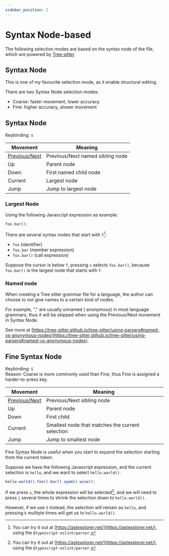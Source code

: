 ```yaml
---
sidebar_position: 2
---
```


# Syntax Node-based

The following selection modes are based on the syntax node of the file, which are
powered by [Tree-sitter](https://github.com/tree-sitter).

## Syntax Node

This is one of my favourite selection mode, as it enable structural editing.

There are two Syntax Node selection modes:

- Coarse: faster movement, lower accuracy
- Fine: higher accuracy, slower movement

## Syntax Node

Keybinding: `s`

| Movement                                        | Meaning                          |
| ----------------------------------------------- | -------------------------------- |
| [Previous/Next](../core-movements.md#leftright) | Previous/Next named sibling node |
| Up                                              | Parent node                      |
| Down                                            | First named child node           |
| Current                                         | Largest node                     |
| Jump                                            | Jump to largest node             |

### Largest Node

Using the following Javascript expression as example:

```js
fox.bar();
```

There are several syntax nodes that start with `f`[^1]:

- `fox` (identifier)
- `fox.bar` (member expression)
- `fox.bar()` (call expression)

Suppose the cursor is below `f`, pressing `s` selects `fox.bar()`, because `fox.bar()` is the largest node that starts with `f`.

[^1]: You can try it out at [https://astexplorer.net/](https://astexplorer.net/), using the `@typescript-eslint/parser`.

### Named node

When creating a Tree sitter grammar file for a language, the author can choose
to not give names to a certain kind of nodes.

For example, "," are usually unnamed (
anonymous) in most language grammars, thus it will be skipped when using the
Previous/Next movement in Syntax Node.

See more at [https://tree-sitter.github.io/tree-sitter/using-parsers#named-vs-anonymous-nodes](https://tree-sitter.github.io/tree-sitter/using-parsers#named-vs-anonymous-nodes).

## Fine Syntax Node

Keybinding: `S`  
Reason: Coarse is more commonly used than Fine, thus Fine is assigned a harder-to-press key.

| Movement                                        | Meaning                                          |
| ----------------------------------------------- | ------------------------------------------------ |
| [Previous/Next](../core-movements.md#leftright) | Previous/Next sibling node                       |
| Up                                              | Parent node                                      |
| Down                                            | First child                                      |
| Current                                         | Smallest node that matches the current selection |
| Jump                                            | Jump to smallest node                            |

Fine Syntax Node is useful when you start to expand the selection starting from the current token.

Suppose we have the following Javascript expression, and the current selection is `hello`, and we want to select `hello.world()`.

```js
hello.world().foo().bar().spam().wise();
```

If we press `s`, the whole expression will be selected[^1], and we will need to press `j` several times to shrink the selection down to `hello.world()`.

However, if we use `S` instead, the selection will remain as `hello`, and pressing `k` multiple times will get us to `hello.world()`.

[^1]: See [Largest Node](#largest-node)
